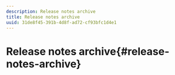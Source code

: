 ```yaml
---
description: Release notes archive
title: Release notes archive
uuid: 31de8f45-391b-4d8f-ad72-cf93bfc1d4e1
---
```


# Release notes archive{#release-notes-archive}


